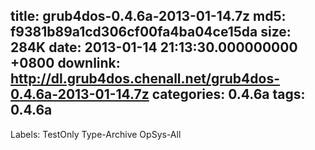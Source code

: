 title: grub4dos-0.4.6a-2013-01-14.7z
md5: f9381b89a1cd306cf00fa4ba04ce15da
size: 284K
date: 2013-01-14 21:13:30.000000000 +0800
downlink: http://dl.grub4dos.chenall.net/grub4dos-0.4.6a-2013-01-14.7z
categories: 0.4.6a
tags: 0.4.6a
---

Labels: 
 TestOnly
 Type-Archive
 OpSys-All